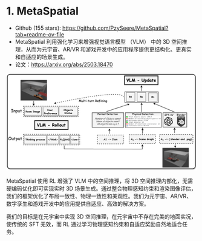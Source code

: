 # 1. MetaSpatial 

- Github (155 stars): https://github.com/PzySeere/MetaSpatial?tab=readme-ov-file
- MetaSpatial 利用强化学习来增强视觉语言模型 （VLM） 中的 3D 空间推理，从而为元宇宙、AR/VR 和游戏开发中的应用程序提供更结构化、更真实和自适应的场景生成。
- 论文：https://arxiv.org/abs/2503.18470

![](.01_Github开源_images/metaSpatial架构.png)

MetaSpatial 使用 RL 增强了 VLM 中的空间推理，将 3D 空间推理内部化，无需硬编码优化即可实现实时 3D 场景生成。通过整合物理感知约束和渲染图像评估，我们的框架优化了布局一致性、物理一致性和美观性。我们为元宇宙、AR/VR、数字孪生和游戏开发中的应用提供自适应、高效的解决方案。

我们的目标是在元宇宙中实现 3D 空间推理，在元宇宙中不存在完美的地面实况，使传统的 SFT 无效，而 RL 通过学习物理感知约束和自适应奖励自然地适合任务。